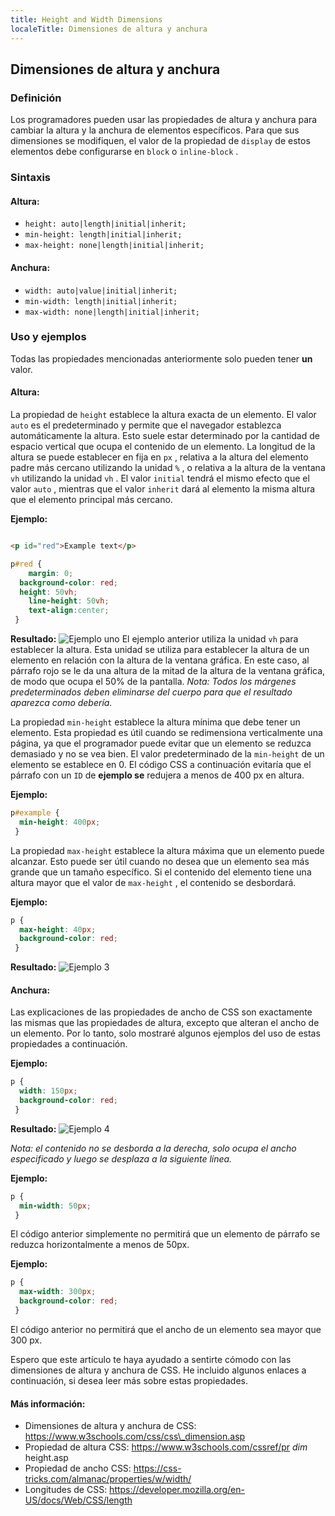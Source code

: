 ```yaml
---
title: Height and Width Dimensions
localeTitle: Dimensiones de altura y anchura
---
```

## Dimensiones de altura y anchura

### Definición

Los programadores pueden usar las propiedades de altura y anchura para cambiar la altura y la anchura de elementos específicos. Para que sus dimensiones se modifiquen, el valor de la propiedad de `display` de estos elementos debe configurarse en `block` o `inline-block` .

### Sintaxis

#### Altura:

*   `height: auto|length|initial|inherit;`
*   `min-height: length|initial|inherit;`
*   `max-height: none|length|initial|inherit;`

#### Anchura:

*   `width: auto|value|initial|inherit;`
*   `min-width: length|initial|inherit;`
*   `max-width: none|length|initial|inherit;`

### Uso y ejemplos

Todas las propiedades mencionadas anteriormente solo pueden tener **un** valor.

#### Altura:

La propiedad de `height` establece la altura exacta de un elemento. El valor `auto` es el predeterminado y permite que el navegador establezca automáticamente la altura. Esto suele estar determinado por la cantidad de espacio vertical que ocupa el contenido de un elemento. La longitud de la altura se puede establecer en fija en `px` , relativa a la altura del elemento padre más cercano utilizando la unidad `%` , o relativa a la altura de la ventana `vh` utilizando la unidad `vh` . El valor `initial` tendrá el mismo efecto que el valor `auto` , mientras que el valor `inherit` dará al elemento la misma altura que el elemento principal más cercano.

**Ejemplo:**

```html

<p id="red">Example text</p> 
```

```css
p#red { 
    margin: 0; 
  background-color: red; 
  height: 50vh; 
    line-height: 50vh; 
    text-align:center; 
 } 
```

**Resultado:** ![Ejemplo uno](https://image.prntscr.com/image/dbKSQofTThGZRD7FJLyjJQ.png) El ejemplo anterior utiliza la unidad `vh` para establecer la altura. Esta unidad se utiliza para establecer la altura de un elemento en relación con la altura de la ventana gráfica. En este caso, al párrafo rojo se le da una altura de la mitad de la altura de la ventana gráfica, de modo que ocupa el 50% de la pantalla. _Nota: Todos los márgenes predeterminados deben eliminarse del cuerpo para que el resultado aparezca como debería._

La propiedad `min-height` establece la altura mínima que debe tener un elemento. Esta propiedad es útil cuando se redimensiona verticalmente una página, ya que el programador puede evitar que un elemento se reduzca demasiado y no se vea bien. El valor predeterminado de la `min-height` de un elemento se establece en 0. El código CSS a continuación evitaría que el párrafo con un `ID` de **ejemplo se** redujera a menos de 400 px en altura.

**Ejemplo:**

```css
p#example { 
  min-height: 400px; 
 } 
```

La propiedad `max-height` establece la altura máxima que un elemento puede alcanzar. Esto puede ser útil cuando no desea que un elemento sea más grande que un tamaño específico. Si el contenido del elemento tiene una altura mayor que el valor de `max-height` , el contenido se desbordará.

**Ejemplo:**

```css
p { 
  max-height: 40px; 
  background-color: red; 
 } 
```

**Resultado:** ![Ejemplo 3](https://image.prntscr.com/image/eRdqazdUSWO2rdVfcUb5rQ.png)

#### Anchura:

Las explicaciones de las propiedades de ancho de CSS son exactamente las mismas que las propiedades de altura, excepto que alteran el ancho de un elemento. Por lo tanto, solo mostraré algunos ejemplos del uso de estas propiedades a continuación.

**Ejemplo:**

```css
p { 
  width: 150px; 
  background-color: red; 
 } 
```

**Resultado:** ![Ejemplo 4](https://image.prntscr.com/image/x1_khU6TQsmZQznt7YU9qw.png)

_Nota: el contenido no se desborda a la derecha, solo ocupa el ancho especificado y luego se desplaza a la siguiente línea._

**Ejemplo:**

```css
p { 
  min-width: 50px; 
 } 
```

El código anterior simplemente no permitirá que un elemento de párrafo se reduzca horizontalmente a menos de 50px.

**Ejemplo:**

```css
p { 
  max-width: 300px; 
  background-color: red; 
 } 
```

El código anterior no permitirá que el ancho de un elemento sea mayor que 300 px.

Espero que este artículo te haya ayudado a sentirte cómodo con las dimensiones de altura y anchura de CSS. He incluido algunos enlaces a continuación, si desea leer más sobre estas propiedades.

#### Más información:

*   Dimensiones de altura y anchura de CSS: https://www.w3schools.com/css/css\_dimension.asp
*   Propiedad de altura CSS: https://www.w3schools.com/cssref/pr _dim_ height.asp
*   Propiedad de ancho CSS: https://css-tricks.com/almanac/properties/w/width/
*   Longitudes de CSS: https://developer.mozilla.org/en-US/docs/Web/CSS/length